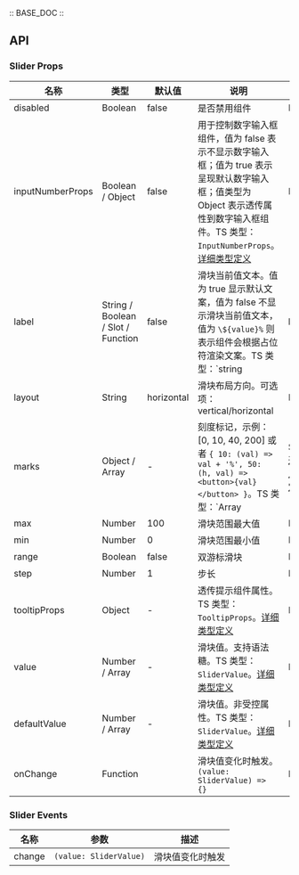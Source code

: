 :: BASE_DOC ::

## API

### Slider Props

名称 | 类型 | 默认值 | 说明 | 必传
-- | -- | -- | -- | --
disabled | Boolean | false | 是否禁用组件 | N
inputNumberProps | Boolean / Object | false | 用于控制数字输入框组件，值为 false 表示不显示数字输入框；值为 true 表示呈现默认数字输入框；值类型为 Object 表示透传属性到数字输入框组件。TS 类型：`InputNumberProps`。[详细类型定义](https://github.com/Tencent/tdesign-vue-next/tree/develop/src/slider/type.ts) | N
label | String / Boolean / Slot / Function | false | 滑块当前值文本。值为 true 显示默认文案，值为 false 不显示滑块当前值文本，值为 `\${value}%` 则表示组件会根据占位符渲染文案。TS 类型：`string | boolean | TNode`。[通用类型定义](https://github.com/Tencent/tdesign-vue-next/blob/develop/src/common.ts) | N
layout | String | horizontal | 滑块布局方向。可选项：vertical/horizontal | N
marks | Object / Array | - | 刻度标记，示例：[0, 10, 40, 200] 或者 `{ 10: (val) => val + '%', 50: (h, val) => <button>{val}</button> }`。TS 类型：`Array<number> | SliderMarks`。[通用类型定义](https://github.com/Tencent/tdesign-vue-next/blob/develop/src/common.ts)。[详细类型定义](https://github.com/Tencent/tdesign-vue-next/tree/develop/src/slider/type.ts) | N
max | Number | 100 | 滑块范围最大值 | N
min | Number | 0 | 滑块范围最小值 | N
range | Boolean | false | 双游标滑块 | N
step | Number | 1 | 步长 | N
tooltipProps | Object | - | 透传提示组件属性。TS 类型：`TooltipProps`。[详细类型定义](https://github.com/Tencent/tdesign-vue-next/tree/develop/src/slider/type.ts) | N
value | Number / Array | - | 滑块值。支持语法糖。TS 类型：`SliderValue`。[详细类型定义](https://github.com/Tencent/tdesign-vue-next/tree/develop/src/slider/type.ts) | N
defaultValue | Number / Array | - | 滑块值。非受控属性。TS 类型：`SliderValue`。[详细类型定义](https://github.com/Tencent/tdesign-vue-next/tree/develop/src/slider/type.ts) | N
onChange | Function |  | 滑块值变化时触发。`(value: SliderValue) => {}` | N

### Slider Events

名称 | 参数 | 描述
-- | -- | --
change | `(value: SliderValue)` | 滑块值变化时触发
